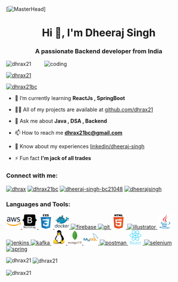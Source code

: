 [![MasterHead](https://i.gifer.com/origin/37/37355e28e4cc59d08bfa05f379734b03_w200.webp)]
<h1 align="center">Hi 👋, I'm Dheeraj Singh</h1>
<h3 align="center">A passionate Backend developer from India</h3>

<img align="right" alt="coding" width="400" src="https://media1.giphy.com/media/QDjpIL6oNCVZ4qzGs7/giphy.gif?cid=ecf05e47v39mnc3dt8quomfcqstqb8zkowb3g6ishl34h2bf&ep=v1_gifs_search&rid=giphy.gif&ct=gif">

<p align="left"> <img src="https://komarev.com/ghpvc/?username=dhrax21&label=Profile%20views&color=0e75b6&style=flat" alt="dhrax21" /> </p>

<p align="left"> <a href="https://github.com/ryo-ma/github-profile-trophy"><img src="https://github-profile-trophy.vercel.app/?username=dhrax21" alt="dhrax21" /></a> </p>

<p align="left"> <a href="https://twitter.com/dhrax21bc" target="blank"><img src="https://img.shields.io/twitter/follow/dhrax21bc?logo=twitter&style=for-the-badge" alt="dhrax21bc" /></a> </p>

- 🌱 I’m currently learning **ReactJs , SpringBoot**

- 👨‍💻 All of my projects are available at [github.com/dhrax21](github.com/dhrax21)

- 💬 Ask me about **Java , DSA , Backend**

- 📫 How to reach me **dhrax21bc@gmail.com**

- 📄 Know about my experiences [linkedin/dheeraj-singh](linkedin/dheeraj-singh)

- ⚡ Fun fact **I'm jack of all trades**

<h3 align="left">Connect with me:</h3>
<p align="left">
<a href="https://dev.to/dhrax" target="blank"><img align="center" src="https://raw.githubusercontent.com/rahuldkjain/github-profile-readme-generator/master/src/images/icons/Social/devto.svg" alt="dhrax" height="30" width="40" /></a>
<a href="https://twitter.com/dhrax21bc" target="blank"><img align="center" src="https://raw.githubusercontent.com/rahuldkjain/github-profile-readme-generator/master/src/images/icons/Social/twitter.svg" alt="dhrax21bc" height="30" width="40" /></a>
<a href="https://linkedin.com/in/dheeraj-singh-bc21048" target="blank"><img align="center" src="https://raw.githubusercontent.com/rahuldkjain/github-profile-readme-generator/master/src/images/icons/Social/linked-in-alt.svg" alt="dheeraj-singh-bc21048" height="30" width="40" /></a>
<a href="https://www.leetcode.com/dheerajsingh" target="blank"><img align="center" src="https://raw.githubusercontent.com/rahuldkjain/github-profile-readme-generator/master/src/images/icons/Social/leet-code.svg" alt="dheerajsingh" height="30" width="40" /></a>
</p>

<h3 align="left">Languages and Tools:</h3>
<p align="left"> <a href="https://aws.amazon.com" target="_blank" rel="noreferrer"> <img src="https://raw.githubusercontent.com/devicons/devicon/master/icons/amazonwebservices/amazonwebservices-original-wordmark.svg" alt="aws" width="40" height="40"/> </a> <a href="https://getbootstrap.com" target="_blank" rel="noreferrer"> <img src="https://raw.githubusercontent.com/devicons/devicon/master/icons/bootstrap/bootstrap-plain-wordmark.svg" alt="bootstrap" width="40" height="40"/> </a> <a href="https://www.w3schools.com/css/" target="_blank" rel="noreferrer"> <img src="https://raw.githubusercontent.com/devicons/devicon/master/icons/css3/css3-original-wordmark.svg" alt="css3" width="40" height="40"/> </a> <a href="https://www.docker.com/" target="_blank" rel="noreferrer"> <img src="https://raw.githubusercontent.com/devicons/devicon/master/icons/docker/docker-original-wordmark.svg" alt="docker" width="40" height="40"/> </a> <a href="https://firebase.google.com/" target="_blank" rel="noreferrer"> <img src="https://www.vectorlogo.zone/logos/firebase/firebase-icon.svg" alt="firebase" width="40" height="40"/> </a> <a href="https://git-scm.com/" target="_blank" rel="noreferrer"> <img src="https://www.vectorlogo.zone/logos/git-scm/git-scm-icon.svg" alt="git" width="40" height="40"/> </a> <a href="https://www.w3.org/html/" target="_blank" rel="noreferrer"> <img src="https://raw.githubusercontent.com/devicons/devicon/master/icons/html5/html5-original-wordmark.svg" alt="html5" width="40" height="40"/> </a> <a href="https://www.adobe.com/in/products/illustrator.html" target="_blank" rel="noreferrer"> <img src="https://www.vectorlogo.zone/logos/adobe_illustrator/adobe_illustrator-icon.svg" alt="illustrator" width="40" height="40"/> </a> <a href="https://www.java.com" target="_blank" rel="noreferrer"> <img src="https://raw.githubusercontent.com/devicons/devicon/master/icons/java/java-original.svg" alt="java" width="40" height="40"/> </a> <a href="https://www.jenkins.io" target="_blank" rel="noreferrer"> <img src="https://www.vectorlogo.zone/logos/jenkins/jenkins-icon.svg" alt="jenkins" width="40" height="40"/> </a> <a href="https://kafka.apache.org/" target="_blank" rel="noreferrer"> <img src="https://www.vectorlogo.zone/logos/apache_kafka/apache_kafka-icon.svg" alt="kafka" width="40" height="40"/> </a> <a href="https://www.linux.org/" target="_blank" rel="noreferrer"> <img src="https://raw.githubusercontent.com/devicons/devicon/master/icons/linux/linux-original.svg" alt="linux" width="40" height="40"/> </a> <a href="https://www.mongodb.com/" target="_blank" rel="noreferrer"> <img src="https://raw.githubusercontent.com/devicons/devicon/master/icons/mongodb/mongodb-original-wordmark.svg" alt="mongodb" width="40" height="40"/> </a> <a href="https://www.mysql.com/" target="_blank" rel="noreferrer"> <img src="https://raw.githubusercontent.com/devicons/devicon/master/icons/mysql/mysql-original-wordmark.svg" alt="mysql" width="40" height="40"/> </a> <a href="https://postman.com" target="_blank" rel="noreferrer"> <img src="https://www.vectorlogo.zone/logos/getpostman/getpostman-icon.svg" alt="postman" width="40" height="40"/> </a> <a href="https://reactjs.org/" target="_blank" rel="noreferrer"> <img src="https://raw.githubusercontent.com/devicons/devicon/master/icons/react/react-original-wordmark.svg" alt="react" width="40" height="40"/> </a> <a href="https://www.selenium.dev" target="_blank" rel="noreferrer"> <img src="https://raw.githubusercontent.com/detain/svg-logos/780f25886640cef088af994181646db2f6b1a3f8/svg/selenium-logo.svg" alt="selenium" width="40" height="40"/> </a> <a href="https://spring.io/" target="_blank" rel="noreferrer"> <img src="https://www.vectorlogo.zone/logos/springio/springio-icon.svg" alt="spring" width="40" height="40"/> </a> </p>

<p><img align="left" src="https://github-readme-stats.vercel.app/api/top-langs?username=dhrax21&show_icons=true&locale=en&layout=compact" alt="dhrax21" /></p>

<p>&nbsp;<img align="center" src="https://github-readme-stats.vercel.app/api?username=dhrax21&show_icons=true&locale=en" alt="dhrax21" /></p>

<p><img align="center" src="https://github-readme-streak-stats.herokuapp.com/?user=dhrax21&" alt="dhrax21" /></p>

